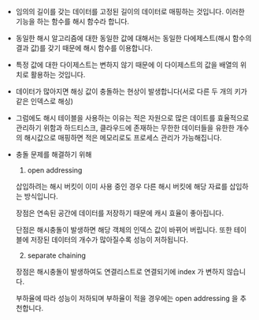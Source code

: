 * 임의의 길이를 갖는 데이터를 고정된 길이의 데이터로 매핑하는 것입니다. 
이러한 기능을 하는 함수를 해시 함수라 합니다.
* 동일한 해시 알고리즘에 대한 동일한 값에 대해서는 동일한 다에제스트(해시 함수의 결과 값)를 갖기 때문에 
해시 함수를 이용합니다.
* 특정 값에 대한 다이제스트는 변하지 않기 때문에 이 다이제스트의 값을 배열의 위치로 활용하는 것입니다.
* 데이터가 많아지면 해싱 값이 충돌하는 현상이 발생합니다(서로 다른 두 개의 키가 같은 인덱스로 해싱)
* 그럼에도 해시 테이블을 사용하는 이유는 적은 자원으로 많은 데이트를 효율적으로 관리하기 위함과
하드티스크, 클라우드에 존재하는 무한한 데이터들을 유한한 개수의 해시값으로 매핑하면 적은 메모리로도 프로세스
관리가 가능해집니다.
* 충돌 문제를 해결하기 위해 
  1) open addressing

  삽입하려는 해시 버킷이 이미 사용 중인 경우 다른 해시 버킷에 해당 자료를 삽입하는 방식입니다.  

  장점은 연속된 공간에 데이터를 저장하기 때문에 캐시 효율이 좋아집니다.
  
  단점은 해시충돌이 발생하면 해당 객체의 인덱스 값이 바뀌어 버립니다. 또한 테이블에 저장된 데이터의 개수가
  많아질수록 성능이 저하됩니다.

  2) separate chaining

  장점은 해시충돌이 발생하여도 연결리스트로 연결되기에 index 가 변하지 않습니다.
  
  부하율에 따라 성능이 저하되며 부하율이 적을 경우에는 open addressing 을 추천합니다.
